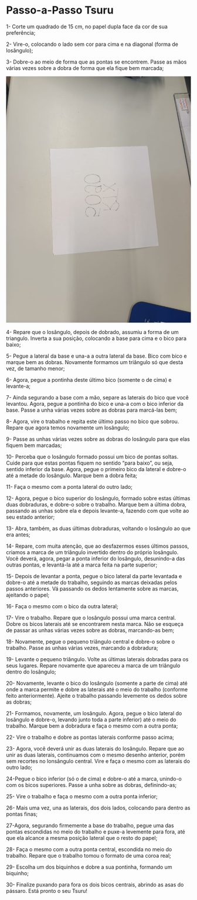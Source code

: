 # Passo-a-Passo Tsuru
1- Corte um quadrado de 15 cm, no papel dupla face da cor de sua preferência;

2- Vire-o, colocando o lado sem cor para cima e na diagonal (forma de losângulo);

3- Dobre-o ao meio de forma que as pontas se encontrem. Passe as mãos várias vezes sobre a dobra de forma que ela fique bem marcada;

![Imagem Exemplo](https://github.com/CaioHMAquino/Tsuru/blob/main/img1.jpeg)

4- Repare que o losângulo, depois de dobrado, assumiu a forma de um triangulo. Inverta a sua posição, colocando a base para cima e o bico para baixo;

5- Pegue a lateral da base e una-a a outra lateral da base. Bico com bico e marque bem as dobras. Novamente formamos um triângulo só que desta vez, de tamanho menor;

6- Agora, pegue a pontinha deste último bico (somente o de cima) e levante-a;

7- Ainda segurando a base com a mão, separe as laterais do bico que você levantou. Agora, pegue a pontinha do bico e una-a com o bico inferior da base. Passe a unha várias vezes sobre as dobras para marcá-las bem;

8- Agora, vire o trabalho e repita este último passo no bico que sobrou. Repare que agora temos novamente um losângulo;

9- Passe as unhas várias vezes sobre as dobras do losângulo para que elas fiquem bem marcadas;

10- Perceba que o losângulo formado possui um bico de pontas soltas. Cuide para que estas pontas fiquem no sentido “para baixo”, ou seja, sentido inferior da base. Agora, pegue o primeiro bico da lateral e dobre-o até a metade do losângulo. Marque bem a dobra feita;

11- Faça o mesmo com a ponta lateral do outro lado;

12- Agora, pegue o bico superior do losângulo, formado sobre estas últimas duas dobraduras, e dobre-o sobre o trabalho. Marque bem a última dobra, passando as unhas sobre ela e depois levante-a, fazendo com que volte ao seu estado anterior;

13- Abra, também, as duas últimas dobraduras, voltando o losângulo ao que era antes;

14- Repare, com muita atenção, que ao desfazermos esses últimos passos, criamos a marca de um triângulo invertido dentro do próprio losângulo. Você deverá, agora, pegar a ponta inferior do losângulo, desunindo-a das outras pontas, e levantá-la até a marca feita na parte superior;

15- Depois de levantar a ponta, pegue o bico lateral da parte levantada e dobre-o até a metade do trabalho, seguindo as marcas deixadas pelos passos anteriores. Vá passando os dedos lentamente sobre as marcas, ajeitando o papel;

16- Faça o mesmo com o bico da outra lateral;

17- Vire o trabalho. Repare que o losângulo possui uma marca central. Dobre os bicos laterais até se encontrarem nesta marca. Não se esqueça de passar as unhas várias vezes sobre as dobras, marcando-as bem;

18- Novamente, pegue o pequeno triângulo central e dobre-o sobre o trabalho. Passe as unhas várias vezes, marcando a dobradura;

19- Levante o pequeno triângulo. Volte as últimas laterais dobradas para os seus lugares. Repare novamente que apareceu a marca de um triângulo dentro do losângulo;

20- Novamente, levante o bico do losângulo (somente a parte de cima) até onde a marca permite e dobre as laterais até o meio do trabalho (conforme feito anteriormente). Ajeite o trabalho passando levemente os dedos sobre as dobras;

21- Formamos, novamente, um losângulo. Agora, pegue o bico lateral do losângulo e dobre-o, levando junto toda a parte inferior) até o meio do trabalho. Marque bem a dobradura e faça o mesmo com a outra ponta;

22- Vire o trabalho e dobre as pontas laterais conforme passo acima;

23- Agora, você deverá unir as duas laterais do losângulo. Repare que ao unir as duas laterais, continuamos com o mesmo desenho anterior, porém sem recortes no lonsângulo central. Vire e faça o mesmo com as laterais do outro lado;

24-Pegue o bico inferior (só o de cima) e dobre-o até a marca, unindo-o com os bicos superiores. Passe a unha sobre as dobras,
definindo-as;

25- Vire o trabalho e faça o mesmo com a outra ponta inferior;

26- Mais uma vez, una as laterais, dos dois lados, colocando para dentro as pontas finas;

27-Agora, segurando firmemente a base do trabalho, pegue uma das pontas escondidas no meio do trabalho e puxe-a levemente para
fora, até que ela alcance a mesma posição lateral que o resto do papel;

28- Faça o mesmo com a outra ponta central, escondida no meio do trabalho. Repare que o trabalho tomou o formato de uma coroa real;

29- Escolha um dos biquinhos e dobre a sua pontinha, formando um biquinho;

30- Finalize puxando para fora os dois bicos centrais, abrindo as asas do pássaro. Está pronto o seu Tsuru!
